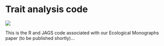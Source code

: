 # Trait analysis code
[![](https://zenodo.org/badge/317798236.svg)](https://doi.org/10.5281/zenodo.4540572)

This is the R and JAGS code associated with our Ecological Monographs paper (to be published shortly)...
